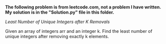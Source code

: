 <b>The following problem is from leetcode.com, not a problem I have written. My solution is in the "Solution.py" file in this folder.</b>

*Least Number of Unique Integers after K Removals* 

Given an array of integers arr and an integer k. Find the least number of unique integers after removing exactly k elements.
